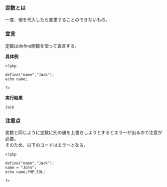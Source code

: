 ### 定数とは  
一度、値を代入したら変更することのできないもの。

### 宣言
定数はdefine関数を使って宣言する。

**具体例**

    <?php
    
    define("name","Jack");
    echo name;

    ?>
    
 **実行結果**

 `Jack`

 ### 注意点
 変数と同じように定数に別の値を上書きしようとするとエラーが出るので注意が必要。  
 そのため、以下のコードはエラーとなる。

    <?php

    define("name","Jack");
    name = "John";
    echo name,PHP_EOL;

    ?>


 
